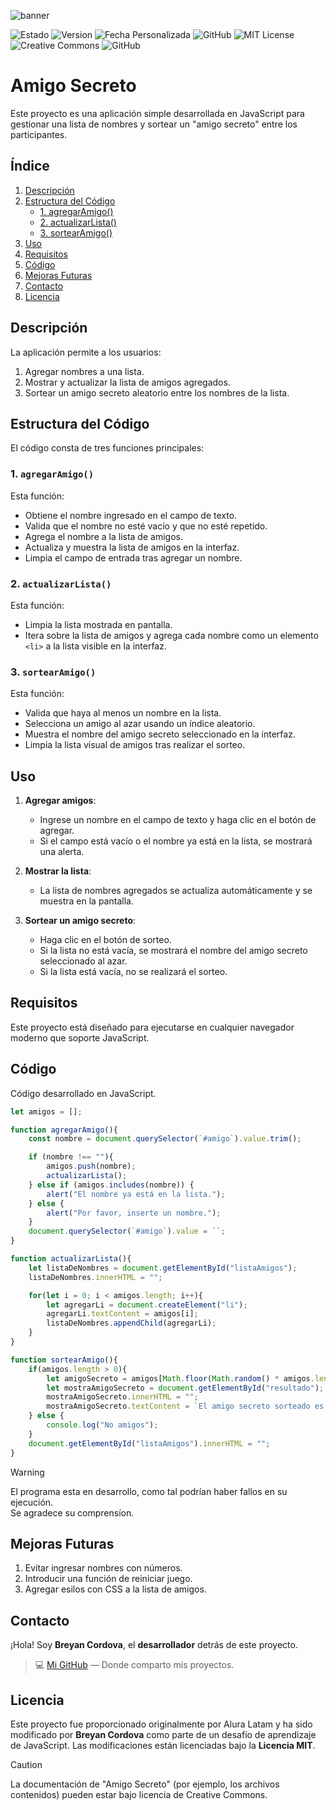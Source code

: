 ![banner](https://github.com/user-attachments/assets/cc72bddb-5576-4828-9341-d083ccdd2129)

 
![Estado](https://img.shields.io/badge/Status-En%20Desarrollo-red)
![Version](https://img.shields.io/badge/Version-1.0.0-orange)
![Fecha Personalizada](https://img.shields.io/badge/release%20Date-2025-yellow)
![GitHub](https://img.shields.io/badge/Support-active-brightgreen)
![MIT License](https://img.shields.io/badge/License-MIT-yellowgreen)
![Creative Commons](https://img.shields.io/badge/License-Creative%20Commons%20BY%204.0-lightgrey)
![GitHub](https://img.shields.io/github/stars/BreyanCordova/Amigo-Secreto?style=social)




   
# Amigo Secreto

Este proyecto es una aplicación simple desarrollada en JavaScript para gestionar una lista de nombres y sortear un "amigo secreto" entre los participantes.

## Índice

1. [Descripción](#descripción)
2. [Estructura del Código](#estructura-del-código)
   - [1. agregarAmigo()](#1-agregaramigo)
   - [2. actualizarLista()](#2-actualizarlista)
   - [3. sortearAmigo()](#3-sortearamigo)
3. [Uso](#uso)
4. [Requisitos](#requisitos)
5. [Código](#código)
6. [Mejoras Futuras](#mejoras-futuras)
7. [Contacto](#contacto)
8. [Licencia](#licencia)

## Descripción

La aplicación permite a los usuarios:

1. Agregar nombres a una lista.
2. Mostrar y actualizar la lista de amigos agregados.
3. Sortear un amigo secreto aleatorio entre los nombres de la lista.

## Estructura del Código

El código consta de tres funciones principales:

### 1. `agregarAmigo()`

Esta función:
- Obtiene el nombre ingresado en el campo de texto.
- Valida que el nombre no esté vacío y que no esté repetido.
- Agrega el nombre a la lista de amigos.
- Actualiza y muestra la lista de amigos en la interfaz.
- Limpia el campo de entrada tras agregar un nombre.

### 2. `actualizarLista()`

Esta función:
- Limpia la lista mostrada en pantalla.
- Itera sobre la lista de amigos y agrega cada nombre como un elemento `<li>` a la lista visible en la interfaz.

### 3. `sortearAmigo()`

Esta función:
- Valida que haya al menos un nombre en la lista.
- Selecciona un amigo al azar usando un índice aleatorio.
- Muestra el nombre del amigo secreto seleccionado en la interfaz.
- Limpia la lista visual de amigos tras realizar el sorteo.

## Uso

1. **Agregar amigos**:
   - Ingrese un nombre en el campo de texto y haga clic en el botón de agregar.
   - Si el campo está vacío o el nombre ya está en la lista, se mostrará una alerta.

2. **Mostrar la lista**:
   - La lista de nombres agregados se actualiza automáticamente y se muestra en la pantalla.

3. **Sortear un amigo secreto**:
   - Haga clic en el botón de sorteo.
   - Si la lista no está vacía, se mostrará el nombre del amigo secreto seleccionado al azar.
   - Si la lista está vacía, no se realizará el sorteo.

## Requisitos

Este proyecto está diseñado para ejecutarse en cualquier navegador moderno que soporte JavaScript.

## Código
Código desarrollado en JavaScript.
```javascript
let amigos = [];

function agregarAmigo(){
    const nombre = document.querySelector(`#amigo`).value.trim();

    if (nombre !== ""){
        amigos.push(nombre);
        actualizarLista();
    } else if (amigos.includes(nombre)) {
        alert("El nombre ya está en la lista.");
    } else {
        alert("Por favor, inserte un nombre.");
    }
    document.querySelector(`#amigo`).value = ``;
}

function actualizarLista(){
    let listaDeNombres = document.getElementById("listaAmigos");
    listaDeNombres.innerHTML = "";

    for(let i = 0; i < amigos.length; i++){
        let agregarLi = document.createElement("li");
        agregarLi.textContent = amigos[i];
        listaDeNombres.appendChild(agregarLi);
    }
}

function sortearAmigo(){
    if(amigos.length > 0){
        let amigoSecreto = amigos[Math.floor(Math.random() * amigos.length)];
        let mostraAmigoSecreto = document.getElementById("resultado");
        mostraAmigoSecreto.innerHTML = "";
        mostraAmigoSecreto.textContent = `El amigo secreto sorteado es: ${amigoSecreto}`;
    } else {
        console.log("No amigos");
    }
    document.getElementById("listaAmigos").innerHTML = "";
}
```
> [!WARNING]
> El programa esta en desarrollo, como tal podrían haber fallos en su ejecución.<br>
> Se agradece su comprensíon.

## Mejoras Futuras

1. Evitar ingresar nombres con números.
2. Introducir una función de reiniciar juego.
3. Agregar esilos con CSS a la lista de amigos.

## Contacto

¡Hola! Soy **Breyan Cordova**, el **desarrollador** detrás de este proyecto.

> 💻 [Mi GitHub](https://github.com/juanperez-dev) — Donde comparto mis proyectos.

## Licencia

Este proyecto fue proporcionado originalmente por Alura Latam y ha sido modificado por **Breyan Cordova** como parte de un desafío de aprendizaje de JavaScript. Las modificaciones están licenciadas bajo la **Licencia MIT**.<br>

> [!CAUTION]
> La documentación de "Amigo Secreto" (por ejemplo, los archivos contenidos) pueden estar bajo licencia de Creative Commons.








